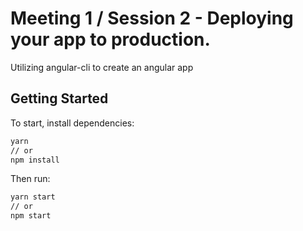 # Meeting 1 / Session 2 - Deploying your app to production.
Utilizing angular-cli to create an angular app

## Getting Started
To start, install dependencies:
```bash
yarn
// or
npm install
```

Then run:
```bash
yarn start
// or
npm start
```
